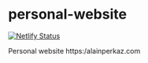 # personal-website

[![Netlify Status](https://api.netlify.com/api/v1/badges/9c526a5f-bb22-4b84-836f-7422fa2bc944/deploy-status)](https://app.netlify.com/sites/serene-euler-b0621b/deploys)

Personal website https:/alainperkaz.com
